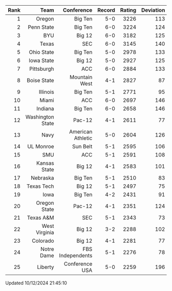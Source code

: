 | Rank  | Team                 | Conference           | Record   | Rating | Deviation |
| ---:  | ---:                 | ---:                 | ---:     | ---:   | ---:      |
| 1     | Oregon               | Big Ten              | 5-0      | 3226   | 113       |
| 2     | Penn State           | Big Ten              | 6-0      | 3224   | 124       |
| 3     | BYU                  | Big 12               | 6-0      | 3182   | 125       |
| 4     | Texas                | SEC                  | 6-0      | 3145   | 140       |
| 5     | Ohio State           | Big Ten              | 5-0      | 2978   | 133       |
| 6     | Iowa State           | Big 12               | 5-0      | 2927   | 125       |
| 7     | Pittsburgh           | ACC                  | 6-0      | 2884   | 133       |
| 8     | Boise State          | Mountain West        | 4-1      | 2827   | 87        |
| 9     | Illinois             | Big Ten              | 5-1      | 2771   | 95        |
| 10    | Miami                | ACC                  | 6-0      | 2697   | 146       |
| 11    | Indiana              | Big Ten              | 6-0      | 2658   | 146       |
| 12    | Washington State     | Pac-12               | 4-1      | 2611   | 77        |
| 13    | Navy                 | American Athletic    | 5-0      | 2604   | 126       |
| 14    | UL Monroe            | Sun Belt             | 5-1      | 2595   | 106       |
| 15    | SMU                  | ACC                  | 5-1      | 2591   | 108       |
| 16    | Kansas State         | Big 12               | 4-1      | 2583   | 101       |
| 17    | Nebraska             | Big Ten              | 5-1      | 2510   | 83        |
| 18    | Texas Tech           | Big 12               | 5-1      | 2497   | 75        |
| 19    | Iowa                 | Big Ten              | 4-2      | 2431   | 91        |
| 20    | Oregon State         | Pac-12               | 4-1      | 2351   | 124       |
| 21    | Texas A&M            | SEC                  | 5-1      | 2343   | 73        |
| 22    | West Virginia        | Big 12               | 3-2      | 2288   | 102       |
| 23    | Colorado             | Big 12               | 4-1      | 2281   | 77        |
| 24    | Notre Dame           | FBS Independents     | 5-1      | 2276   | 78        |
| 25    | Liberty              | Conference USA       | 5-0      | 2259   | 196       |

Updated 10/12/2024 21:45:10
